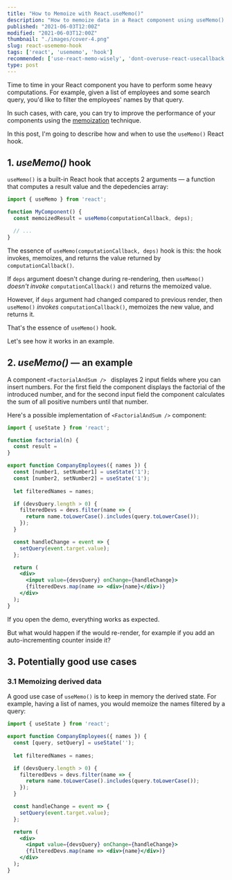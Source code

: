 ```yaml
---
title: "How to Memoize with React.useMemo()"
description: "How to memoize data in a React component using useMemo() hook."  
published: "2021-06-03T12:00Z"
modified: "2021-06-03T12:00Z"
thumbnail: "./images/cover-4.png"
slug: react-usememo-hook
tags: ['react', 'usememo', 'hook']
recommended: ['use-react-memo-wisely', 'dont-overuse-react-usecallback']
type: post
---
```


Time to time in your React component you have to perform some heavy computations. For example, given a list of employees and some search query, you'd like to 
filter the employees' names by that query.  

In such cases, with care, you can try to improve the performance of your components using the [memoization](https://en.wikipedia.org/wiki/Memoization) technique.  

In this post, I'm going to describe how and when to use the `useMemo()` React hook.  

## 1. *useMemo()* hook

`useMemo()` is a built-in React hook that accepts 2 arguments &mdash; a function that computes a result value and the depedencies array:  

```javascript
import { useMemo } from 'react';

function MyComponent() {
  const memoizedResult = useMemo(computationCallback, deps);

  // ...
}
```

The essence of `useMemo(computationCallback, deps)` hook is this: the hook invokes, memoizes, and returns the value returned by `computationCallback()`.  

If `deps` argument doesn't change during re-rendering, then `useMemo()` *doesn't invoke* `computationCallback()` and returns the memoized value. 

However, if `deps` argument had changed compared to previous render, then `useMemo()` *invokes* `computationCallback()`, memoizes the new value, and returns it.  

That's the essence of `useMemo()` hook.  

Let's see how it works in an example.  

## 2. *useMemo()* &mdash; an example

A component `<FactorialAndSum /> ` displayes 2 input fields where you can insert numbers. For the first field the component displays the factorial of the introduced number, and for the second input field the component calculates the sum of all positive numbers until that number.  

Here's a possible implementation of `<FactorialAndSum />` component:

```jsx
import { useState } from 'react';

function factorial(n) {
  const result = 
}

export function CompanyEmployees({ names }) {
  const [number1, setNumber1] = useState('1');
  const [number2, setNumber2] = useState('1');
  
  let filteredNames = names;

  if (devsQuery.length > 0) {
    filteredDevs = devs.filter(name => {
      return name.toLowerCase().includes(query.toLowerCase());
    });
  }

  const handleChange = event => {
    setQuery(event.target.value);
  };

  return (
    <div>
      <input value={devsQuery} onChange={handleChange}>
      {filteredDevs.map(name => <div>{name}</div>)}
    </div>
  );
}
```

If you open the demo, everything works as expected.  

But what would happen if the <CompanyEmployees> would re-render, for example if you add an auto-incrementing counter inside it?  

## 3. Potentially good use cases

### 3.1 Memoizing derived data

A good use case of `useMemo()` is to keep in memory the derived state. For example, having a list of names, you would memoize the names filtered by a query:

```jsx
import { useState } from 'react';

export function CompanyEmployees({ names }) {
  const [query, setQuery] = useState('');
  
  let filteredNames = names;

  if (devsQuery.length > 0) {
    filteredDevs = devs.filter(name => {
      return name.toLowerCase().includes(query.toLowerCase());
    });
  }

  const handleChange = event => {
    setQuery(event.target.value);
  };

  return (
    <div>
      <input value={devsQuery} onChange={handleChange}>
      {filteredDevs.map(name => <div>{name}</div>)}
    </div>
  );
}
```

